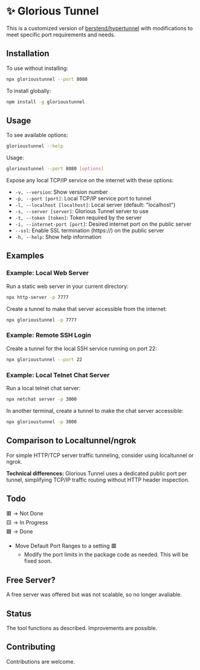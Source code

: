 # ✨ Glorious Tunnel

This is a customized version of [berstend/hypertunnel](https://github.com/berstend/hypertunnel) with modifications to meet specific port requirements and needs.

## Installation

To use without installing:
```bash
npx glorioustunnel --port 8080
```

To install globally:
```bash
npm install -g glorioustunnel
```

## Usage

To see available options:
```bash
glorioustunnel --help
```

Usage:
```bash
glorioustunnel --port 8080 [options]
```

Expose any local TCP/IP service on the internet with these options:
- `-v, --version`: Show version number
- `-p, --port [port]`: Local TCP/IP service port to tunnel
- `-l, --localhost [localhost]`: Local server (default: "localhost")
- `-s, --server [server]`: Glorious Tunnel server to use
- `-t, --token [token]`: Token required by the server
- `-i, --internet-port [port]`: Desired internet port on the public server
- `--ssl`: Enable SSL termination (https://) on the public server
- `-h, --help`: Show help information

## Examples

### Example: Local Web Server

Run a static web server in your current directory:
```bash
npx http-server -p 7777
```

Create a tunnel to make that server accessible from the internet:
```bash
npx glorioustunnel -p 7777
```

### Example: Remote SSH Login

Create a tunnel for the local SSH service running on port 22:
```bash
npx glorioustunnel --port 22
```

### Example: Local Telnet Chat Server

Run a local telnet chat server:
```bash
npx netchat server -p 3000
```

In another terminal, create a tunnel to make the chat server accessible:
```bash
npx glorioustunnel -p 3000
```

## Comparison to Localtunnel/ngrok

For simple HTTP/TCP server traffic tunneling, consider using localtunnel or ngrok. 

**Technical differences:**
Glorious Tunnel uses a dedicated public port per tunnel, simplifying TCP/IP traffic routing without HTTP header inspection.

## Todo

🟥 -> Not Done  
🟨 -> In Progress  
🟩 -> Done

- Move Default Port Ranges to a setting 🟥
  - Modify the port limits in the package code as needed. This will be fixed soon.

## Free Server?

A free server was offered but was not scalable, so no longer avaliable.

## Status

The tool functions as described. Improvements are possible.

## Contributing

Contributions are welcome.